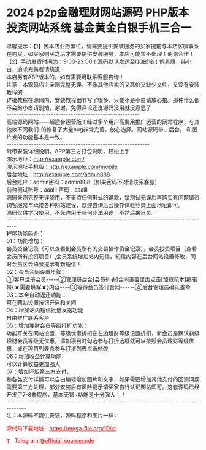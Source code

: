 # 2024 p2p金融理财网站源码 PHP版本 投资网站系统 基金黄金白银手机三合一

温馨提示：【1】因本店业务繁忙，请需要提供安装服务的买家提前与本店客服联系在购买。如买家购买之后才需要提供安装服务，本店可能暂不处理！谢谢合作！<br>【2】手动发货时间为：9:00-22:00！源码默认发送至QQ邮箱！低素质，纯小白，追求完美者请绕道！<br>本店另有ASP版本的，如有需要可联系客服咨询！<br>注意：本源码店主亲测完整无误，不像其他店卖的又高价又缺少文件，又没有安装教程的<br>详细教程在源码内，安装教程细节写了很多，只要不是小白请放心拍。那种什么都不会的小白请别拍，谢谢，免得评论还说源码没用就没意思了<br>------------------------------------------------------<br>高端源码网站——超适合运营版！经过多个用户高费用推广运营的网站程序，与其他款不同我们-的修复了大量bug非常完善，放心选择。网站源码带、后台， 和图片发的功能基本是一致。<br>----------------------------------------------------------<br>附带安装详细说明，APP第三方打包说明，轻松上手<br>演示地址：http://example.com/<br>演示地址手机版：http://example.com/mobile<br>后台地址：http://example.com/admin888<br>后台账户：admin密码：admin888（如果密码不对请联系客服）<br>前台测试账号：aaalll 密码：aaalll<br>源码亲测完整无误能用，不支持任何形式的退款，请测试无误后再购买有问题请咨询客服常年承接各种网站建设，欢迎咨询后台操作体验登录上面地址即可。<br>源码仅供学习使用，不允许用于任何非法用途，不然后果自负。<br>----------------------------------------------------------------------------------<br>程序功能简介：<br>01：功能增加：<br>会员资金记录（可以查看到会员所有的交易操作资金记录），会员投资项目（查看会员所有投资项目）,会员系统增加站内短信，短信内容在后台网站设置修改，同时会员区会语音提示有新短信！<br>02：会员合同设置步骤：<br>①客户注册会员-----②管理员后台[会员列表]合同设置里面点击[加载范本]编辑带{★需要填写★}内容----③等待会员签订合同------④后台管理员确认盖章<br>03：本金自动返还功能：<br>可在网站设置按钮开启和关闭<br>04：增加站内短信批量发送功能<br>自由推广联系客户<br>05：增加理财会员等级打折功能：<br>功能开关在网站设置，等级优惠折扣在左边理财等级设置折扣，新会员是默认初级理财会员等级无优惠，添加项目时勾选参与打折选框就可以按照会员理财等级优惠，或在项目列表点参与打折列表点击修改<br>06：增加收益计算功能，<br>可以计算收益更加强大<br>07：增加环旭第三方支付，<br>和各类支付详情可以自由编辑增加图片和文字，如果需要增加其他支付的回调问题需要第三方处理，部分安装后有风险提示请买家自行认证网站即可。这套源码已经开发了7-8套程序，基本无错~功能是十分强大！！<br>--------------------------------------------------------------------------------------<br>注：本源码不提供安装，源码程序和图片一样，<br>


<p style="color: red;">源代码下载地址：<a href="https://mega-file.org/1Dikt" style="color: red;">https://mega-file.org/1Dikt</a></p><p style="color: red;"><img src="https://cdn-icons-png.flaticon.com/512/2111/2111646.png" alt="Telegram Icon" style="width: 16px; vertical-align: middle; margin-right: 5px;">Telegram:<a href="https://t.me/official_sourcecode" style="color: red;">@official_sourcecode</a></p>